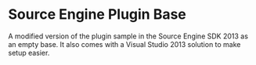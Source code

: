 # Source Engine Plugin Base
 A modified version of the plugin sample in the Source Engine SDK 2013 as an empty base. It also comes with a Visual Studio 2013 solution to make setup easier.
